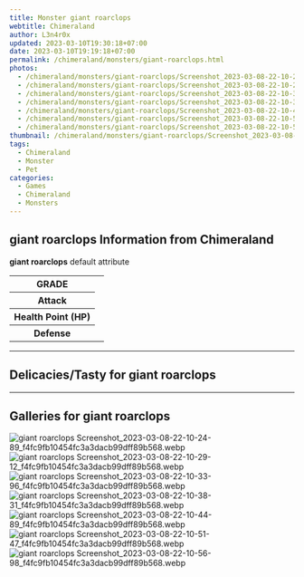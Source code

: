 ```yaml
---
title: Monster giant roarclops
webtitle: Chimeraland
author: L3n4r0x
updated: 2023-03-10T19:30:18+07:00
date: 2023-03-10T19:19:18+07:00
permalink: /chimeraland/monsters/giant-roarclops.html
photos:
  - /chimeraland/monsters/giant-roarclops/Screenshot_2023-03-08-22-10-24-89_f4fc9fb10454fc3a3dacb99dff89b568.webp
  - /chimeraland/monsters/giant-roarclops/Screenshot_2023-03-08-22-10-29-12_f4fc9fb10454fc3a3dacb99dff89b568.webp
  - /chimeraland/monsters/giant-roarclops/Screenshot_2023-03-08-22-10-33-96_f4fc9fb10454fc3a3dacb99dff89b568.webp
  - /chimeraland/monsters/giant-roarclops/Screenshot_2023-03-08-22-10-38-31_f4fc9fb10454fc3a3dacb99dff89b568.webp
  - /chimeraland/monsters/giant-roarclops/Screenshot_2023-03-08-22-10-44-89_f4fc9fb10454fc3a3dacb99dff89b568.webp
  - /chimeraland/monsters/giant-roarclops/Screenshot_2023-03-08-22-10-51-47_f4fc9fb10454fc3a3dacb99dff89b568.webp
  - /chimeraland/monsters/giant-roarclops/Screenshot_2023-03-08-22-10-56-98_f4fc9fb10454fc3a3dacb99dff89b568.webp
thumbnail: /chimeraland/monsters/giant-roarclops/Screenshot_2023-03-08-22-10-24-89_f4fc9fb10454fc3a3dacb99dff89b568.webp
tags:
  - Chimeraland
  - Monster
  - Pet
categories:
  - Games
  - Chimeraland
  - Monsters
---
```


<section id="bootstrap-wrapper"><link rel="stylesheet" href="https://rawcdn.githack.com/dimaslanjaka/Web-Manajemen/bb6505ea081a75a7c845f65fb9d939276931c82f/css/bootstrap-4.5-wrapper.css"/><h2>giant roarclops Information from Chimeraland</h2><p><b>giant roarclops</b> default attribute <table><tr><th>GRADE</th><td></td></tr><tr><th>Attack</th><td></td></tr><tr><th>Health Point (HP)</th><td></td></tr><tr><th>Defense</th><td></td></tr></table></p><hr/><h2>Delicacies/Tasty for giant roarclops</h2><hr/><div id="gallery"><h2>Galleries for giant roarclops</h2><div class="row"><div class="col-lg-6 col-12"><img src="/chimeraland/monsters/giant-roarclops/Screenshot_2023-03-08-22-10-24-89_f4fc9fb10454fc3a3dacb99dff89b568.webp" alt="giant roarclops Screenshot_2023-03-08-22-10-24-89_f4fc9fb10454fc3a3dacb99dff89b568.webp"/></div><div class="col-lg-6 col-12"><img src="/chimeraland/monsters/giant-roarclops/Screenshot_2023-03-08-22-10-29-12_f4fc9fb10454fc3a3dacb99dff89b568.webp" alt="giant roarclops Screenshot_2023-03-08-22-10-29-12_f4fc9fb10454fc3a3dacb99dff89b568.webp"/></div><div class="col-lg-6 col-12"><img src="/chimeraland/monsters/giant-roarclops/Screenshot_2023-03-08-22-10-33-96_f4fc9fb10454fc3a3dacb99dff89b568.webp" alt="giant roarclops Screenshot_2023-03-08-22-10-33-96_f4fc9fb10454fc3a3dacb99dff89b568.webp"/></div><div class="col-lg-6 col-12"><img src="/chimeraland/monsters/giant-roarclops/Screenshot_2023-03-08-22-10-38-31_f4fc9fb10454fc3a3dacb99dff89b568.webp" alt="giant roarclops Screenshot_2023-03-08-22-10-38-31_f4fc9fb10454fc3a3dacb99dff89b568.webp"/></div><div class="col-lg-6 col-12"><img src="/chimeraland/monsters/giant-roarclops/Screenshot_2023-03-08-22-10-44-89_f4fc9fb10454fc3a3dacb99dff89b568.webp" alt="giant roarclops Screenshot_2023-03-08-22-10-44-89_f4fc9fb10454fc3a3dacb99dff89b568.webp"/></div><div class="col-lg-6 col-12"><img src="/chimeraland/monsters/giant-roarclops/Screenshot_2023-03-08-22-10-51-47_f4fc9fb10454fc3a3dacb99dff89b568.webp" alt="giant roarclops Screenshot_2023-03-08-22-10-51-47_f4fc9fb10454fc3a3dacb99dff89b568.webp"/></div><div class="col-lg-6 col-12"><img src="/chimeraland/monsters/giant-roarclops/Screenshot_2023-03-08-22-10-56-98_f4fc9fb10454fc3a3dacb99dff89b568.webp" alt="giant roarclops Screenshot_2023-03-08-22-10-56-98_f4fc9fb10454fc3a3dacb99dff89b568.webp"/></div></div></div></section>